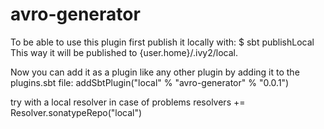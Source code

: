 # avro-generator

To be able to use this plugin first publish it locally with:
    $ sbt publishLocal
This way it will be published to {user.home}/.ivy2/local.

Now you can add it as a plugin like any other plugin by adding it to the plugins.sbt file:
addSbtPlugin("local" % "avro-generator" % "0.0.1")

try with a local resolver in case of problems
resolvers += Resolver.sonatypeRepo("local")